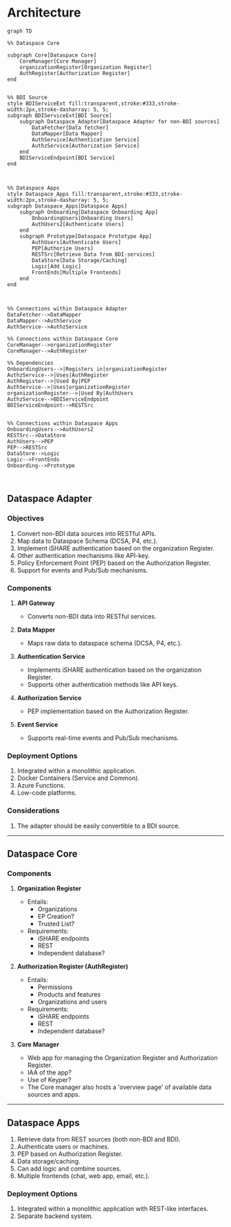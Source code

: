 # Architecture
```mermaid
graph TD

%% Dataspace Core

subgraph Core[Dataspace Core]
    CoreManager[Core Manager]
    organizationRegister[Organization Register]
    AuthRegister[Authorization Register]
end


%% BDI Source
style BDIServiceExt fill:transparent,stroke:#333,stroke-width:2px,stroke-dasharray: 5, 5;
subgraph BDIServiceExt[BDI Source]
    subgraph Dataspace_Adapter[Dataspace Adapter for non-BDI sources]
        DataFetcher[Data fetcher]
        DataMapper[Data Mapper]
        AuthService[Authentication Service]
        AuthzService[Authorization Service]
    end
    BDIServiceEndpoint[BDI Service]
end



%% Dataspace Apps
style Dataspace_Apps fill:transparent,stroke:#333,stroke-width:2px,stroke-dasharray: 5, 5;
subgraph Dataspace_Apps[Dataspace Apps]
    subgraph Onboarding[Dataspace Onboarding App]
        OnboardingUsers[Onboarding Users]
        AuthUsers2[Authenticate Users]
    end
    subgraph Prototype[Dataspace Prototype App]
        AuthUsers[Authenticate Users]
        PEP[Authorize Users]
        RESTSrc[Retrieve Data from BDI-services]
        DataStore[Data Storage/Caching]
        Logic[Add Logic]
        FrontEnds[Multiple Frontends]
    end
end



%% Connections within Dataspace Adapter
DataFetcher-->DataMapper
DataMapper-->AuthService
AuthService-->AuthzService

%% Connections within Dataspace Core
CoreManager-->organizationRegister
CoreManager-->AuthRegister

%% Dependencies
OnboardingUsers-->|Registers in|organizationRegister
AuthzService-->|Uses|AuthRegister
AuthRegister-->|Used By|PEP
AuthService-->|Uses|organizationRegister
organizationRegister-->|Used By|AuthUsers
AuthzService-->BDIServiceEndpoint
BDIServiceEndpoint-->RESTSrc


%% Connections within Dataspace Apps
OnboardingUsers-->AuthUsers2
RESTSrc-->DataStore
AuthUsers-->PEP
PEP-->RESTSrc
DataStore-->Logic
Logic-->FrontEnds
Onboarding-->Prototype



```

## Dataspace Adapter

### Objectives

1. Convert non-BDI data sources into RESTful APIs.
2. Map data to Dataspace Schema (DCSA, P4, etc.).
3. Implement iSHARE authentication based on the organization Register.
4. Other authentication mechanisms like API-key.
5. Policy Enforcement Point (PEP) based on the Authorization Register.
6. Support for events and Pub/Sub mechanisms.

### Components

1. **API Gateway**
   - Converts non-BDI data into RESTful services.
  
2. **Data Mapper**
   - Maps raw data to dataspace schema (DCSA, P4, etc.).

3. **Authentication Service**
   - Implements iSHARE authentication based on the organization Register.
   - Supports other authentication methods like API keys.

4. **Authorization Service**
   - PEP implementation based on the Authorization Register.

5. **Event Service**
   - Supports real-time events and Pub/Sub mechanisms.

### Deployment Options

1. Integrated within a monolithic application.
2. Docker Containers (Service and Common).
3. Azure Functions.
4. Low-code platforms.

### Considerations

1. The adapter should be easily convertible to a BDI source.

---

## Dataspace Core

### Components

1. **Organization Register**
    - Entails:
      - Organizations
      - EP Creation?
      - Trusted List?
    - Requirements:
      - iSHARE endpoints
      - REST
      - Independent database?
    
2. **Authorization Register (AuthRegister)**
    - Entails:
      - Permissions
      - Products and features
      - Organizations and users
    - Requirements:
      - iSHARE endpoints
      - REST
      - Independent database?
  
3. **Core Manager**
    - Web app for managing the Organization Register and Authorization Register.
    - IAA of the app?
    - Use of Keyper?
    - The Core manager also hosts a 'overview page' of available data sources and apps.

---

## Dataspace Apps

1. Retrieve data from REST sources (both non-BDI and BDI).
2. Authenticate users or machines.
3. PEP based on Authorization Register.
4. Data storage/caching.
5. Can add logic and combine sources.
6. Multiple frontends (chat, web app, email, etc.).

### Deployment Options

1. Integrated within a monolithic application with REST-like interfaces.
2. Separate backend system.
